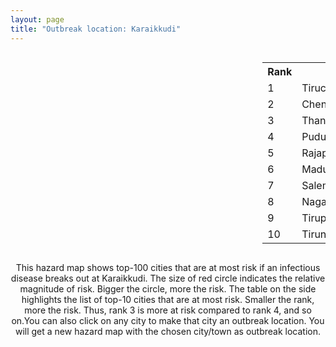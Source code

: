 ```yaml
---
layout: page
title: "Outbreak location: Karaikkudi"
---
```

<div style="width: 100%; overflow: auto;">
<div style="width: 75%; float: left;">
<div id="mapid">
<script src="https://buda-magenta.github.io/hazard_map/load_map.js"></script>

<script>
var marker_outbreak = L.marker([10.044512, 78.743363],{"autoPan": true}).addTo(map); marker_outbreak.bindTooltip("Karaikkudi").openTooltip();

var circle_1 = L.circle([10.804973, 78.687030], {"pane": "markerPane", "color": "red", "fill": true, "fillOpacity": 0.2, "fillRule": "evenodd", "lineCap": "round", "lineJoin": "round", "opacity": 1.0, "radius": 202672, "stroke": true, "weight": 3}).addTo(map);
circle_1.bindTooltip("Tiruchirappalli<br>rank: 1<br>hazard index: 0.202673")
circle_1.bindPopup('<a href="https://buda-magenta.github.io/hazard_map/Tiruchirappalli">Tiruchirappalli</a>')

var circle_2 = L.circle([13.083694, 80.270186], {"pane": "markerPane", "color": "red", "fill": true, "fillOpacity": 0.2, "fillRule": "evenodd", "lineCap": "round", "lineJoin": "round", "opacity": 1.0, "radius": 83846, "stroke": true, "weight": 3}).addTo(map);
circle_2.bindTooltip("Chennai<br>rank: 2<br>hazard index: 0.083846")
circle_2.bindPopup('<a href="https://buda-magenta.github.io/hazard_map/Chennai">Chennai</a>')

var circle_3 = L.circle([10.786027, 79.138150], {"pane": "markerPane", "color": "red", "fill": true, "fillOpacity": 0.2, "fillRule": "evenodd", "lineCap": "round", "lineJoin": "round", "opacity": 1.0, "radius": 28682, "stroke": true, "weight": 3}).addTo(map);
circle_3.bindTooltip("Thanjavur<br>rank: 3<br>hazard index: 0.028683")
circle_3.bindPopup('<a href="https://buda-magenta.github.io/hazard_map/Thanjavur">Thanjavur</a>')

var circle_4 = L.circle([10.500000, 78.833333], {"pane": "markerPane", "color": "red", "fill": true, "fillOpacity": 0.2, "fillRule": "evenodd", "lineCap": "round", "lineJoin": "round", "opacity": 1.0, "radius": 21180, "stroke": true, "weight": 3}).addTo(map);
circle_4.bindTooltip("Pudukkottai<br>rank: 4<br>hazard index: 0.021180")
circle_4.bindPopup('<a href="https://buda-magenta.github.io/hazard_map/Pudukkottai">Pudukkottai</a>')

var circle_5 = L.circle([9.403158, 77.518264], {"pane": "markerPane", "color": "red", "fill": true, "fillOpacity": 0.2, "fillRule": "evenodd", "lineCap": "round", "lineJoin": "round", "opacity": 1.0, "radius": 9463, "stroke": true, "weight": 3}).addTo(map);
circle_5.bindTooltip("Rajapalayam<br>rank: 5<br>hazard index: 0.009464")
circle_5.bindPopup('<a href="https://buda-magenta.github.io/hazard_map/Rajapalayam">Rajapalayam</a>')

var circle_6 = L.circle([9.926115, 78.114098], {"pane": "markerPane", "color": "red", "fill": true, "fillOpacity": 0.2, "fillRule": "evenodd", "lineCap": "round", "lineJoin": "round", "opacity": 1.0, "radius": 8475, "stroke": true, "weight": 3}).addTo(map);
circle_6.bindTooltip("Madurai<br>rank: 6<br>hazard index: 0.008475")
circle_6.bindPopup('<a href="https://buda-magenta.github.io/hazard_map/Madurai">Madurai</a>')

var circle_7 = L.circle([11.664300, 78.146000], {"pane": "markerPane", "color": "red", "fill": true, "fillOpacity": 0.2, "fillRule": "evenodd", "lineCap": "round", "lineJoin": "round", "opacity": 1.0, "radius": 6926, "stroke": true, "weight": 3}).addTo(map);
circle_7.bindTooltip("Salem<br>rank: 7<br>hazard index: 0.006926")
circle_7.bindPopup('<a href="https://buda-magenta.github.io/hazard_map/Salem">Salem</a>')

var circle_8 = L.circle([10.805628, 79.824660], {"pane": "markerPane", "color": "red", "fill": true, "fillOpacity": 0.2, "fillRule": "evenodd", "lineCap": "round", "lineJoin": "round", "opacity": 1.0, "radius": 6196, "stroke": true, "weight": 3}).addTo(map);
circle_8.bindTooltip("Nagapattinam<br>rank: 8<br>hazard index: 0.006197")
circle_8.bindPopup('<a href="https://buda-magenta.github.io/hazard_map/Nagapattinam">Nagapattinam</a>')

var circle_9 = L.circle([11.101781, 77.345192], {"pane": "markerPane", "color": "red", "fill": true, "fillOpacity": 0.2, "fillRule": "evenodd", "lineCap": "round", "lineJoin": "round", "opacity": 1.0, "radius": 4723, "stroke": true, "weight": 3}).addTo(map);
circle_9.bindTooltip("Tiruppur<br>rank: 9<br>hazard index: 0.004724")
circle_9.bindPopup('<a href="https://buda-magenta.github.io/hazard_map/Tiruppur">Tiruppur</a>')

var circle_10 = L.circle([8.701220, 77.579269], {"pane": "markerPane", "color": "red", "fill": true, "fillOpacity": 0.2, "fillRule": "evenodd", "lineCap": "round", "lineJoin": "round", "opacity": 1.0, "radius": 4499, "stroke": true, "weight": 3}).addTo(map);
circle_10.bindTooltip("Tirunelveli<br>rank: 10<br>hazard index: 0.004499")
circle_10.bindPopup('<a href="https://buda-magenta.github.io/hazard_map/Tirunelveli">Tirunelveli</a>')

var circle_11 = L.circle([11.001812, 76.962843], {"pane": "markerPane", "color": "red", "fill": true, "fillOpacity": 0.2, "fillRule": "evenodd", "lineCap": "round", "lineJoin": "round", "opacity": 1.0, "radius": 4206, "stroke": true, "weight": 3}).addTo(map);
circle_11.bindTooltip("Coimbatore<br>rank: 11<br>hazard index: 0.004206")
circle_11.bindPopup('<a href="https://buda-magenta.github.io/hazard_map/Coimbatore">Coimbatore</a>')

var circle_12 = L.circle([12.979120, 77.591300], {"pane": "markerPane", "color": "red", "fill": true, "fillOpacity": 0.2, "fillRule": "evenodd", "lineCap": "round", "lineJoin": "round", "opacity": 1.0, "radius": 2721, "stroke": true, "weight": 3}).addTo(map);
circle_12.bindTooltip("Bangalore<br>rank: 12<br>hazard index: 0.002721")
circle_12.bindPopup('<a href="https://buda-magenta.github.io/hazard_map/Bangalore">Bangalore</a>')

var circle_13 = L.circle([10.330330, 78.067398], {"pane": "markerPane", "color": "red", "fill": true, "fillOpacity": 0.2, "fillRule": "evenodd", "lineCap": "round", "lineJoin": "round", "opacity": 1.0, "radius": 2339, "stroke": true, "weight": 3}).addTo(map);
circle_13.bindTooltip("Dindigul<br>rank: 13<br>hazard index: 0.002340")
circle_13.bindPopup('<a href="https://buda-magenta.github.io/hazard_map/Dindigul">Dindigul</a>')

var circle_14 = L.circle([10.964555, 79.371730], {"pane": "markerPane", "color": "red", "fill": true, "fillOpacity": 0.2, "fillRule": "evenodd", "lineCap": "round", "lineJoin": "round", "opacity": 1.0, "radius": 2290, "stroke": true, "weight": 3}).addTo(map);
circle_14.bindTooltip("Kumbakonam<br>rank: 14<br>hazard index: 0.002291")
circle_14.bindPopup('<a href="https://buda-magenta.github.io/hazard_map/Kumbakonam">Kumbakonam</a>')

var circle_15 = L.circle([11.369204, 77.676627], {"pane": "markerPane", "color": "red", "fill": true, "fillOpacity": 0.2, "fillRule": "evenodd", "lineCap": "round", "lineJoin": "round", "opacity": 1.0, "radius": 2273, "stroke": true, "weight": 3}).addTo(map);
circle_15.bindTooltip("Erode<br>rank: 15<br>hazard index: 0.002274")
circle_15.bindPopup('<a href="https://buda-magenta.github.io/hazard_map/Erode">Erode</a>')

var circle_16 = L.circle([10.915649, 79.806949], {"pane": "markerPane", "color": "red", "fill": true, "fillOpacity": 0.2, "fillRule": "evenodd", "lineCap": "round", "lineJoin": "round", "opacity": 1.0, "radius": 2063, "stroke": true, "weight": 3}).addTo(map);
circle_16.bindTooltip("Pondicherry<br>rank: 16<br>hazard index: 0.002063")
circle_16.bindPopup('<a href="https://buda-magenta.github.io/hazard_map/Pondicherry">Pondicherry</a>')

var circle_17 = L.circle([8.805260, 78.145274], {"pane": "markerPane", "color": "red", "fill": true, "fillOpacity": 0.2, "fillRule": "evenodd", "lineCap": "round", "lineJoin": "round", "opacity": 1.0, "radius": 1978, "stroke": true, "weight": 3}).addTo(map);
circle_17.bindTooltip("Thoothukudi<br>rank: 17<br>hazard index: 0.001978")
circle_17.bindPopup('<a href="https://buda-magenta.github.io/hazard_map/Thoothukudi">Thoothukudi</a>')

var circle_18 = L.circle([13.631637, 79.423171], {"pane": "markerPane", "color": "red", "fill": true, "fillOpacity": 0.2, "fillRule": "evenodd", "lineCap": "round", "lineJoin": "round", "opacity": 1.0, "radius": 1796, "stroke": true, "weight": 3}).addTo(map);
circle_18.bindTooltip("Tirupati<br>rank: 18<br>hazard index: 0.001796")
circle_18.bindPopup('<a href="https://buda-magenta.github.io/hazard_map/Tirupati">Tirupati</a>')

var circle_19 = L.circle([19.075990, 72.877393], {"pane": "markerPane", "color": "red", "fill": true, "fillOpacity": 0.2, "fillRule": "evenodd", "lineCap": "round", "lineJoin": "round", "opacity": 1.0, "radius": 1587, "stroke": true, "weight": 3}).addTo(map);
circle_19.bindTooltip("Mumbai<br>rank: 19<br>hazard index: 0.001588")
circle_19.bindPopup('<a href="https://buda-magenta.github.io/hazard_map/Mumbai">Mumbai</a>')

var circle_20 = L.circle([28.651718, 77.221939], {"pane": "markerPane", "color": "red", "fill": true, "fillOpacity": 0.2, "fillRule": "evenodd", "lineCap": "round", "lineJoin": "round", "opacity": 1.0, "radius": 1579, "stroke": true, "weight": 3}).addTo(map);
circle_20.bindTooltip("Delhi<br>rank: 20<br>hazard index: 0.001579")
circle_20.bindPopup('<a href="https://buda-magenta.github.io/hazard_map/Delhi">Delhi</a>')

var circle_21 = L.circle([11.715950, 79.767053], {"pane": "markerPane", "color": "red", "fill": true, "fillOpacity": 0.2, "fillRule": "evenodd", "lineCap": "round", "lineJoin": "round", "opacity": 1.0, "radius": 1389, "stroke": true, "weight": 3}).addTo(map);
circle_21.bindTooltip("Cuddalore Port<br>rank: 21<br>hazard index: 0.001390")
circle_21.bindPopup('<a href="https://buda-magenta.github.io/hazard_map/Cuddalore_Port">Cuddalore Port</a>')

var circle_22 = L.circle([13.125476, 80.094090], {"pane": "markerPane", "color": "red", "fill": true, "fillOpacity": 0.2, "fillRule": "evenodd", "lineCap": "round", "lineJoin": "round", "opacity": 1.0, "radius": 1197, "stroke": true, "weight": 3}).addTo(map);
circle_22.bindTooltip("Avadi<br>rank: 22<br>hazard index: 0.001198")
circle_22.bindPopup('<a href="https://buda-magenta.github.io/hazard_map/Avadi">Avadi</a>')

var circle_23 = L.circle([13.156387, 80.300528], {"pane": "markerPane", "color": "red", "fill": true, "fillOpacity": 0.2, "fillRule": "evenodd", "lineCap": "round", "lineJoin": "round", "opacity": 1.0, "radius": 1142, "stroke": true, "weight": 3}).addTo(map);
circle_23.bindTooltip("Tiruvottiyur<br>rank: 23<br>hazard index: 0.001142")
circle_23.bindPopup('<a href="https://buda-magenta.github.io/hazard_map/Tiruvottiyur">Tiruvottiyur</a>')

var circle_24 = L.circle([17.388786, 78.461065], {"pane": "markerPane", "color": "red", "fill": true, "fillOpacity": 0.2, "fillRule": "evenodd", "lineCap": "round", "lineJoin": "round", "opacity": 1.0, "radius": 1104, "stroke": true, "weight": 3}).addTo(map);
circle_24.bindTooltip("Hyderabad<br>rank: 24<br>hazard index: 0.001105")
circle_24.bindPopup('<a href="https://buda-magenta.github.io/hazard_map/Hyderabad">Hyderabad</a>')

var circle_25 = L.circle([16.508759, 80.618510], {"pane": "markerPane", "color": "red", "fill": true, "fillOpacity": 0.2, "fillRule": "evenodd", "lineCap": "round", "lineJoin": "round", "opacity": 1.0, "radius": 1045, "stroke": true, "weight": 3}).addTo(map);
circle_25.bindTooltip("Vijayawada<br>rank: 25<br>hazard index: 0.001046")
circle_25.bindPopup('<a href="https://buda-magenta.github.io/hazard_map/Vijayawada">Vijayawada</a>')

var circle_26 = L.circle([21.149813, 79.082056], {"pane": "markerPane", "color": "red", "fill": true, "fillOpacity": 0.2, "fillRule": "evenodd", "lineCap": "round", "lineJoin": "round", "opacity": 1.0, "radius": 1024, "stroke": true, "weight": 3}).addTo(map);
circle_26.bindTooltip("Nagpur<br>rank: 26<br>hazard index: 0.001025")
circle_26.bindPopup('<a href="https://buda-magenta.github.io/hazard_map/Nagpur">Nagpur</a>')

var circle_27 = L.circle([17.723128, 83.301284], {"pane": "markerPane", "color": "red", "fill": true, "fillOpacity": 0.2, "fillRule": "evenodd", "lineCap": "round", "lineJoin": "round", "opacity": 1.0, "radius": 989, "stroke": true, "weight": 3}).addTo(map);
circle_27.bindTooltip("Visakhapatnam<br>rank: 27<br>hazard index: 0.000989")
circle_27.bindPopup('<a href="https://buda-magenta.github.io/hazard_map/Visakhapatnam">Visakhapatnam</a>')

var circle_28 = L.circle([22.541418, 88.357691], {"pane": "markerPane", "color": "red", "fill": true, "fillOpacity": 0.2, "fillRule": "evenodd", "lineCap": "round", "lineJoin": "round", "opacity": 1.0, "radius": 827, "stroke": true, "weight": 3}).addTo(map);
circle_28.bindTooltip("Kolkata<br>rank: 28<br>hazard index: 0.000827")
circle_28.bindPopup('<a href="https://buda-magenta.github.io/hazard_map/Kolkata">Kolkata</a>')

var circle_29 = L.circle([10.346837, 78.654771], {"pane": "markerPane", "color": "red", "fill": true, "fillOpacity": 0.2, "fillRule": "evenodd", "lineCap": "round", "lineJoin": "round", "opacity": 1.0, "radius": 765, "stroke": true, "weight": 3}).addTo(map);
circle_29.bindTooltip("Neiveli<br>rank: 29<br>hazard index: 0.000766")
circle_29.bindPopup('<a href="https://buda-magenta.github.io/hazard_map/Neiveli">Neiveli</a>')

var circle_30 = L.circle([12.929903, 80.111823], {"pane": "markerPane", "color": "red", "fill": true, "fillOpacity": 0.2, "fillRule": "evenodd", "lineCap": "round", "lineJoin": "round", "opacity": 1.0, "radius": 731, "stroke": true, "weight": 3}).addTo(map);
circle_30.bindTooltip("Tambaram<br>rank: 30<br>hazard index: 0.000732")
circle_30.bindPopup('<a href="https://buda-magenta.github.io/hazard_map/Tambaram">Tambaram</a>')

var circle_31 = L.circle([14.449372, 79.987376], {"pane": "markerPane", "color": "red", "fill": true, "fillOpacity": 0.2, "fillRule": "evenodd", "lineCap": "round", "lineJoin": "round", "opacity": 1.0, "radius": 650, "stroke": true, "weight": 3}).addTo(map);
circle_31.bindTooltip("Nellore<br>rank: 31<br>hazard index: 0.000651")
circle_31.bindPopup('<a href="https://buda-magenta.github.io/hazard_map/Nellore">Nellore</a>')

var circle_32 = L.circle([18.521428, 73.854454], {"pane": "markerPane", "color": "red", "fill": true, "fillOpacity": 0.2, "fillRule": "evenodd", "lineCap": "round", "lineJoin": "round", "opacity": 1.0, "radius": 602, "stroke": true, "weight": 3}).addTo(map);
circle_32.bindTooltip("Pune<br>rank: 32<br>hazard index: 0.000602")
circle_32.bindPopup('<a href="https://buda-magenta.github.io/hazard_map/Pune">Pune</a>')

var circle_33 = L.circle([12.989816, 80.100987], {"pane": "markerPane", "color": "red", "fill": true, "fillOpacity": 0.2, "fillRule": "evenodd", "lineCap": "round", "lineJoin": "round", "opacity": 1.0, "radius": 504, "stroke": true, "weight": 3}).addTo(map);
circle_33.bindTooltip("Pallavaram<br>rank: 33<br>hazard index: 0.000504")
circle_33.bindPopup('<a href="https://buda-magenta.github.io/hazard_map/Pallavaram">Pallavaram</a>')

var circle_34 = L.circle([8.188047, 77.429049], {"pane": "markerPane", "color": "red", "fill": true, "fillOpacity": 0.2, "fillRule": "evenodd", "lineCap": "round", "lineJoin": "round", "opacity": 1.0, "radius": 497, "stroke": true, "weight": 3}).addTo(map);
circle_34.bindTooltip("Nagercoil<br>rank: 34<br>hazard index: 0.000497")
circle_34.bindPopup('<a href="https://buda-magenta.github.io/hazard_map/Nagercoil">Nagercoil</a>')

var circle_35 = L.circle([20.266777, 85.843559], {"pane": "markerPane", "color": "red", "fill": true, "fillOpacity": 0.2, "fillRule": "evenodd", "lineCap": "round", "lineJoin": "round", "opacity": 1.0, "radius": 478, "stroke": true, "weight": 3}).addTo(map);
circle_35.bindTooltip("Bhubaneswar<br>rank: 35<br>hazard index: 0.000479")
circle_35.bindPopup('<a href="https://buda-magenta.github.io/hazard_map/Bhubaneswar">Bhubaneswar</a>')

var circle_36 = L.circle([25.438130, 81.833800], {"pane": "markerPane", "color": "red", "fill": true, "fillOpacity": 0.2, "fillRule": "evenodd", "lineCap": "round", "lineJoin": "round", "opacity": 1.0, "radius": 475, "stroke": true, "weight": 3}).addTo(map);
circle_36.bindTooltip("Allahabad<br>rank: 36<br>hazard index: 0.000476")
circle_36.bindPopup('<a href="https://buda-magenta.github.io/hazard_map/Allahabad">Allahabad</a>')

var circle_37 = L.circle([23.160894, 79.949770], {"pane": "markerPane", "color": "red", "fill": true, "fillOpacity": 0.2, "fillRule": "evenodd", "lineCap": "round", "lineJoin": "round", "opacity": 1.0, "radius": 449, "stroke": true, "weight": 3}).addTo(map);
circle_37.bindTooltip("Jabalpur<br>rank: 37<br>hazard index: 0.000449")
circle_37.bindPopup('<a href="https://buda-magenta.github.io/hazard_map/Jabalpur">Jabalpur</a>')

var circle_38 = L.circle([8.576971, 77.050125], {"pane": "markerPane", "color": "red", "fill": true, "fillOpacity": 0.2, "fillRule": "evenodd", "lineCap": "round", "lineJoin": "round", "opacity": 1.0, "radius": 397, "stroke": true, "weight": 3}).addTo(map);
circle_38.bindTooltip("Thiruvananthapuram<br>rank: 38<br>hazard index: 0.000397")
circle_38.bindPopup('<a href="https://buda-magenta.github.io/hazard_map/Thiruvananthapuram">Thiruvananthapuram</a>')

var circle_39 = L.circle([12.792907, 78.699917], {"pane": "markerPane", "color": "red", "fill": true, "fillOpacity": 0.2, "fillRule": "evenodd", "lineCap": "round", "lineJoin": "round", "opacity": 1.0, "radius": 388, "stroke": true, "weight": 3}).addTo(map);
circle_39.bindTooltip("Ambur<br>rank: 39<br>hazard index: 0.000388")
circle_39.bindPopup('<a href="https://buda-magenta.github.io/hazard_map/Ambur">Ambur</a>')

var circle_40 = L.circle([23.021624, 72.579707], {"pane": "markerPane", "color": "red", "fill": true, "fillOpacity": 0.2, "fillRule": "evenodd", "lineCap": "round", "lineJoin": "round", "opacity": 1.0, "radius": 337, "stroke": true, "weight": 3}).addTo(map);
circle_40.bindTooltip("Ahmedabad<br>rank: 40<br>hazard index: 0.000337")
circle_40.bindPopup('<a href="https://buda-magenta.github.io/hazard_map/Ahmedabad">Ahmedabad</a>')

var circle_41 = L.circle([9.931308, 76.267414], {"pane": "markerPane", "color": "red", "fill": true, "fillOpacity": 0.2, "fillRule": "evenodd", "lineCap": "round", "lineJoin": "round", "opacity": 1.0, "radius": 314, "stroke": true, "weight": 3}).addTo(map);
circle_41.bindTooltip("Kochi<br>rank: 41<br>hazard index: 0.000315")
circle_41.bindPopup('<a href="https://buda-magenta.github.io/hazard_map/Kochi">Kochi</a>')

var circle_42 = L.circle([11.664535, 92.739045], {"pane": "markerPane", "color": "red", "fill": true, "fillOpacity": 0.2, "fillRule": "evenodd", "lineCap": "round", "lineJoin": "round", "opacity": 1.0, "radius": 295, "stroke": true, "weight": 3}).addTo(map);
circle_42.bindTooltip("Port Blair<br>rank: 42<br>hazard index: 0.000296")
circle_42.bindPopup('<a href="https://buda-magenta.github.io/hazard_map/Port_Blair">Port Blair</a>')

var circle_43 = L.circle([12.836393, 79.705330], {"pane": "markerPane", "color": "red", "fill": true, "fillOpacity": 0.2, "fillRule": "evenodd", "lineCap": "round", "lineJoin": "round", "opacity": 1.0, "radius": 266, "stroke": true, "weight": 3}).addTo(map);
circle_43.bindTooltip("Kanchipuram<br>rank: 43<br>hazard index: 0.000267")
circle_43.bindPopup('<a href="https://buda-magenta.github.io/hazard_map/Kanchipuram">Kanchipuram</a>')

var circle_44 = L.circle([17.980609, 79.598212], {"pane": "markerPane", "color": "red", "fill": true, "fillOpacity": 0.2, "fillRule": "evenodd", "lineCap": "round", "lineJoin": "round", "opacity": 1.0, "radius": 264, "stroke": true, "weight": 3}).addTo(map);
circle_44.bindTooltip("Warangal<br>rank: 44<br>hazard index: 0.000264")
circle_44.bindPopup('<a href="https://buda-magenta.github.io/hazard_map/Warangal">Warangal</a>')

var circle_45 = L.circle([8.887951, 76.595501], {"pane": "markerPane", "color": "red", "fill": true, "fillOpacity": 0.2, "fillRule": "evenodd", "lineCap": "round", "lineJoin": "round", "opacity": 1.0, "radius": 195, "stroke": true, "weight": 3}).addTo(map);
circle_45.bindTooltip("Kollam<br>rank: 45<br>hazard index: 0.000195")
circle_45.bindPopup('<a href="https://buda-magenta.github.io/hazard_map/Kollam">Kollam</a>')

var circle_46 = L.circle([25.531031, 78.652689], {"pane": "markerPane", "color": "red", "fill": true, "fillOpacity": 0.2, "fillRule": "evenodd", "lineCap": "round", "lineJoin": "round", "opacity": 1.0, "radius": 190, "stroke": true, "weight": 3}).addTo(map);
circle_46.bindTooltip("Jhansi<br>rank: 46<br>hazard index: 0.000190")
circle_46.bindPopup('<a href="https://buda-magenta.github.io/hazard_map/Jhansi">Jhansi</a>')

var circle_47 = L.circle([13.160105, 79.155551], {"pane": "markerPane", "color": "red", "fill": true, "fillOpacity": 0.2, "fillRule": "evenodd", "lineCap": "round", "lineJoin": "round", "opacity": 1.0, "radius": 161, "stroke": true, "weight": 3}).addTo(map);
circle_47.bindTooltip("Chittoor<br>rank: 47<br>hazard index: 0.000162")
circle_47.bindPopup('<a href="https://buda-magenta.github.io/hazard_map/Chittoor">Chittoor</a>')

var circle_48 = L.circle([10.525626, 76.213254], {"pane": "markerPane", "color": "red", "fill": true, "fillOpacity": 0.2, "fillRule": "evenodd", "lineCap": "round", "lineJoin": "round", "opacity": 1.0, "radius": 160, "stroke": true, "weight": 3}).addTo(map);
circle_48.bindTooltip("Thrissur<br>rank: 48<br>hazard index: 0.000161")
circle_48.bindPopup('<a href="https://buda-magenta.github.io/hazard_map/Thrissur">Thrissur</a>')

var circle_49 = L.circle([26.180598, 91.753943], {"pane": "markerPane", "color": "red", "fill": true, "fillOpacity": 0.2, "fillRule": "evenodd", "lineCap": "round", "lineJoin": "round", "opacity": 1.0, "radius": 155, "stroke": true, "weight": 3}).addTo(map);
circle_49.bindTooltip("Guwahati<br>rank: 49<br>hazard index: 0.000155")
circle_49.bindPopup('<a href="https://buda-magenta.github.io/hazard_map/Guwahati">Guwahati</a>')

var circle_50 = L.circle([12.869810, 74.843008], {"pane": "markerPane", "color": "red", "fill": true, "fillOpacity": 0.2, "fillRule": "evenodd", "lineCap": "round", "lineJoin": "round", "opacity": 1.0, "radius": 149, "stroke": true, "weight": 3}).addTo(map);
circle_50.bindTooltip("Mangalore<br>rank: 50<br>hazard index: 0.000149")
circle_50.bindPopup('<a href="https://buda-magenta.github.io/hazard_map/Mangalore">Mangalore</a>')

var circle_51 = L.circle([10.787898, 76.474087], {"pane": "markerPane", "color": "red", "fill": true, "fillOpacity": 0.2, "fillRule": "evenodd", "lineCap": "round", "lineJoin": "round", "opacity": 1.0, "radius": 147, "stroke": true, "weight": 3}).addTo(map);
circle_51.bindTooltip("Palakkad<br>rank: 51<br>hazard index: 0.000147")
circle_51.bindPopup('<a href="https://buda-magenta.github.io/hazard_map/Palakkad">Palakkad</a>')

var circle_52 = L.circle([16.291519, 80.454159], {"pane": "markerPane", "color": "red", "fill": true, "fillOpacity": 0.2, "fillRule": "evenodd", "lineCap": "round", "lineJoin": "round", "opacity": 1.0, "radius": 145, "stroke": true, "weight": 3}).addTo(map);
circle_52.bindTooltip("Guntur<br>rank: 52<br>hazard index: 0.000145")
circle_52.bindPopup('<a href="https://buda-magenta.github.io/hazard_map/Guntur">Guntur</a>')

var circle_53 = L.circle([11.258608, 75.778874], {"pane": "markerPane", "color": "red", "fill": true, "fillOpacity": 0.2, "fillRule": "evenodd", "lineCap": "round", "lineJoin": "round", "opacity": 1.0, "radius": 141, "stroke": true, "weight": 3}).addTo(map);
circle_53.bindTooltip("Kozhikode<br>rank: 53<br>hazard index: 0.000141")
circle_53.bindPopup('<a href="https://buda-magenta.github.io/hazard_map/Kozhikode">Kozhikode</a>')

var circle_54 = L.circle([20.030976, 79.358139], {"pane": "markerPane", "color": "red", "fill": true, "fillOpacity": 0.2, "fillRule": "evenodd", "lineCap": "round", "lineJoin": "round", "opacity": 1.0, "radius": 136, "stroke": true, "weight": 3}).addTo(map);
circle_54.bindTooltip("Chandrapur<br>rank: 54<br>hazard index: 0.000137")
circle_54.bindPopup('<a href="https://buda-magenta.github.io/hazard_map/Chandrapur">Chandrapur</a>')

var circle_55 = L.circle([15.398403, 73.812918], {"pane": "markerPane", "color": "red", "fill": true, "fillOpacity": 0.2, "fillRule": "evenodd", "lineCap": "round", "lineJoin": "round", "opacity": 1.0, "radius": 134, "stroke": true, "weight": 3}).addTo(map);
circle_55.bindTooltip("Vasco Da Gama<br>rank: 55<br>hazard index: 0.000134")
circle_55.bindPopup('<a href="https://buda-magenta.github.io/hazard_map/Vasco_Da_Gama">Vasco Da Gama</a>')

var circle_56 = L.circle([18.112082, 83.405220], {"pane": "markerPane", "color": "red", "fill": true, "fillOpacity": 0.2, "fillRule": "evenodd", "lineCap": "round", "lineJoin": "round", "opacity": 1.0, "radius": 130, "stroke": true, "weight": 3}).addTo(map);
circle_56.bindTooltip("Vizianagaram<br>rank: 56<br>hazard index: 0.000130")
circle_56.bindPopup('<a href="https://buda-magenta.github.io/hazard_map/Vizianagaram">Vizianagaram</a>')

var circle_57 = L.circle([12.305183, 76.655361], {"pane": "markerPane", "color": "red", "fill": true, "fillOpacity": 0.2, "fillRule": "evenodd", "lineCap": "round", "lineJoin": "round", "opacity": 1.0, "radius": 127, "stroke": true, "weight": 3}).addTo(map);
circle_57.bindTooltip("Mysore<br>rank: 57<br>hazard index: 0.000128")
circle_57.bindPopup('<a href="https://buda-magenta.github.io/hazard_map/Mysore">Mysore</a>')

var circle_58 = L.circle([26.915458, 75.818982], {"pane": "markerPane", "color": "red", "fill": true, "fillOpacity": 0.2, "fillRule": "evenodd", "lineCap": "round", "lineJoin": "round", "opacity": 1.0, "radius": 125, "stroke": true, "weight": 3}).addTo(map);
circle_58.bindTooltip("Jaipur<br>rank: 58<br>hazard index: 0.000125")
circle_58.bindPopup('<a href="https://buda-magenta.github.io/hazard_map/Jaipur">Jaipur</a>')

var circle_59 = L.circle([12.794811, 79.000641], {"pane": "markerPane", "color": "red", "fill": true, "fillOpacity": 0.2, "fillRule": "evenodd", "lineCap": "round", "lineJoin": "round", "opacity": 1.0, "radius": 121, "stroke": true, "weight": 3}).addTo(map);
circle_59.bindTooltip("Vellore<br>rank: 59<br>hazard index: 0.000122")
circle_59.bindPopup('<a href="https://buda-magenta.github.io/hazard_map/Vellore">Vellore</a>')

var circle_60 = L.circle([24.500000, 81.000000], {"pane": "markerPane", "color": "red", "fill": true, "fillOpacity": 0.2, "fillRule": "evenodd", "lineCap": "round", "lineJoin": "round", "opacity": 1.0, "radius": 119, "stroke": true, "weight": 3}).addTo(map);
circle_60.bindTooltip("Satna<br>rank: 60<br>hazard index: 0.000119")
circle_60.bindPopup('<a href="https://buda-magenta.github.io/hazard_map/Satna">Satna</a>')

var circle_61 = L.circle([17.005045, 81.780473], {"pane": "markerPane", "color": "red", "fill": true, "fillOpacity": 0.2, "fillRule": "evenodd", "lineCap": "round", "lineJoin": "round", "opacity": 1.0, "radius": 115, "stroke": true, "weight": 3}).addTo(map);
circle_61.bindTooltip("Rajahmundry<br>rank: 61<br>hazard index: 0.000115")
circle_61.bindPopup('<a href="https://buda-magenta.github.io/hazard_map/Rajahmundry">Rajahmundry</a>')

var circle_62 = L.circle([15.507555, 80.060800], {"pane": "markerPane", "color": "red", "fill": true, "fillOpacity": 0.2, "fillRule": "evenodd", "lineCap": "round", "lineJoin": "round", "opacity": 1.0, "radius": 98, "stroke": true, "weight": 3}).addTo(map);
circle_62.bindTooltip("Ongole<br>rank: 62<br>hazard index: 0.000098")
circle_62.bindPopup('<a href="https://buda-magenta.github.io/hazard_map/Ongole">Ongole</a>')

var circle_63 = L.circle([18.761516, 79.478785], {"pane": "markerPane", "color": "red", "fill": true, "fillOpacity": 0.2, "fillRule": "evenodd", "lineCap": "round", "lineJoin": "round", "opacity": 1.0, "radius": 97, "stroke": true, "weight": 3}).addTo(map);
circle_63.bindTooltip("Ramagundam<br>rank: 63<br>hazard index: 0.000098")
circle_63.bindPopup('<a href="https://buda-magenta.github.io/hazard_map/Ramagundam">Ramagundam</a>')

var circle_64 = L.circle([12.227213, 79.070156], {"pane": "markerPane", "color": "red", "fill": true, "fillOpacity": 0.2, "fillRule": "evenodd", "lineCap": "round", "lineJoin": "round", "opacity": 1.0, "radius": 94, "stroke": true, "weight": 3}).addTo(map);
circle_64.bindTooltip("Tiruvannamalai<br>rank: 64<br>hazard index: 0.000094")
circle_64.bindPopup('<a href="https://buda-magenta.github.io/hazard_map/Tiruvannamalai">Tiruvannamalai</a>')

var circle_65 = L.circle([19.194329, 72.970178], {"pane": "markerPane", "color": "red", "fill": true, "fillOpacity": 0.2, "fillRule": "evenodd", "lineCap": "round", "lineJoin": "round", "opacity": 1.0, "radius": 88, "stroke": true, "weight": 3}).addTo(map);
circle_65.bindTooltip("Thane<br>rank: 65<br>hazard index: 0.000089")
circle_65.bindPopup('<a href="https://buda-magenta.github.io/hazard_map/Thane">Thane</a>')

var circle_66 = L.circle([23.258486, 77.401989], {"pane": "markerPane", "color": "red", "fill": true, "fillOpacity": 0.2, "fillRule": "evenodd", "lineCap": "round", "lineJoin": "round", "opacity": 1.0, "radius": 78, "stroke": true, "weight": 3}).addTo(map);
circle_66.bindTooltip("Bhopal<br>rank: 66<br>hazard index: 0.000078")
circle_66.bindPopup('<a href="https://buda-magenta.github.io/hazard_map/Bhopal">Bhopal</a>')

var circle_67 = L.circle([21.170200, 72.831100], {"pane": "markerPane", "color": "red", "fill": true, "fillOpacity": 0.2, "fillRule": "evenodd", "lineCap": "round", "lineJoin": "round", "opacity": 1.0, "radius": 77, "stroke": true, "weight": 3}).addTo(map);
circle_67.bindTooltip("Surat<br>rank: 67<br>hazard index: 0.000077")
circle_67.bindPopup('<a href="https://buda-magenta.github.io/hazard_map/Surat">Surat</a>')

var circle_68 = L.circle([16.237773, 80.646422], {"pane": "markerPane", "color": "red", "fill": true, "fillOpacity": 0.2, "fillRule": "evenodd", "lineCap": "round", "lineJoin": "round", "opacity": 1.0, "radius": 70, "stroke": true, "weight": 3}).addTo(map);
circle_68.bindTooltip("Tenali<br>rank: 68<br>hazard index: 0.000070")
circle_68.bindPopup('<a href="https://buda-magenta.github.io/hazard_map/Tenali">Tenali</a>')

var circle_69 = L.circle([13.340077, 77.100621], {"pane": "markerPane", "color": "red", "fill": true, "fillOpacity": 0.2, "fillRule": "evenodd", "lineCap": "round", "lineJoin": "round", "opacity": 1.0, "radius": 69, "stroke": true, "weight": 3}).addTo(map);
circle_69.bindTooltip("Tumkur<br>rank: 69<br>hazard index: 0.000070")
circle_69.bindPopup('<a href="https://buda-magenta.github.io/hazard_map/Tumkur">Tumkur</a>')

var circle_70 = L.circle([14.475294, 78.821686], {"pane": "markerPane", "color": "red", "fill": true, "fillOpacity": 0.2, "fillRule": "evenodd", "lineCap": "round", "lineJoin": "round", "opacity": 1.0, "radius": 60, "stroke": true, "weight": 3}).addTo(map);
circle_70.bindTooltip("Kadapa<br>rank: 70<br>hazard index: 0.000060")
circle_70.bindPopup('<a href="https://buda-magenta.github.io/hazard_map/Kadapa">Kadapa</a>')

var circle_71 = L.circle([16.432998, 80.993715], {"pane": "markerPane", "color": "red", "fill": true, "fillOpacity": 0.2, "fillRule": "evenodd", "lineCap": "round", "lineJoin": "round", "opacity": 1.0, "radius": 59, "stroke": true, "weight": 3}).addTo(map);
circle_71.bindTooltip("Gudivada<br>rank: 71<br>hazard index: 0.000059")
circle_71.bindPopup('<a href="https://buda-magenta.github.io/hazard_map/Gudivada">Gudivada</a>')

var circle_72 = L.circle([22.720362, 75.868200], {"pane": "markerPane", "color": "red", "fill": true, "fillOpacity": 0.2, "fillRule": "evenodd", "lineCap": "round", "lineJoin": "round", "opacity": 1.0, "radius": 55, "stroke": true, "weight": 3}).addTo(map);
circle_72.bindTooltip("Indore<br>rank: 72<br>hazard index: 0.000055")
circle_72.bindPopup('<a href="https://buda-magenta.github.io/hazard_map/Indore">Indore</a>')

var circle_73 = L.circle([19.807608, 85.825254], {"pane": "markerPane", "color": "red", "fill": true, "fillOpacity": 0.2, "fillRule": "evenodd", "lineCap": "round", "lineJoin": "round", "opacity": 1.0, "radius": 55, "stroke": true, "weight": 3}).addTo(map);
circle_73.bindTooltip("Puri<br>rank: 73<br>hazard index: 0.000055")
circle_73.bindPopup('<a href="https://buda-magenta.github.io/hazard_map/Puri">Puri</a>')

var circle_74 = L.circle([26.838100, 80.934600], {"pane": "markerPane", "color": "red", "fill": true, "fillOpacity": 0.2, "fillRule": "evenodd", "lineCap": "round", "lineJoin": "round", "opacity": 1.0, "radius": 54, "stroke": true, "weight": 3}).addTo(map);
circle_74.bindTooltip("Lucknow<br>rank: 74<br>hazard index: 0.000054")
circle_74.bindPopup('<a href="https://buda-magenta.github.io/hazard_map/Lucknow">Lucknow</a>')

var circle_75 = L.circle([20.468600, 85.879200], {"pane": "markerPane", "color": "red", "fill": true, "fillOpacity": 0.2, "fillRule": "evenodd", "lineCap": "round", "lineJoin": "round", "opacity": 1.0, "radius": 48, "stroke": true, "weight": 3}).addTo(map);
circle_75.bindTooltip("Cuttack<br>rank: 75<br>hazard index: 0.000049")
circle_75.bindPopup('<a href="https://buda-magenta.github.io/hazard_map/Cuttack">Cuttack</a>')

var circle_76 = L.circle([9.500665, 76.412414], {"pane": "markerPane", "color": "red", "fill": true, "fillOpacity": 0.2, "fillRule": "evenodd", "lineCap": "round", "lineJoin": "round", "opacity": 1.0, "radius": 48, "stroke": true, "weight": 3}).addTo(map);
circle_76.bindTooltip("Alappuzha<br>rank: 76<br>hazard index: 0.000049")
circle_76.bindPopup('<a href="https://buda-magenta.github.io/hazard_map/Alappuzha">Alappuzha</a>')

var circle_77 = L.circle([16.943739, 82.235061], {"pane": "markerPane", "color": "red", "fill": true, "fillOpacity": 0.2, "fillRule": "evenodd", "lineCap": "round", "lineJoin": "round", "opacity": 1.0, "radius": 47, "stroke": true, "weight": 3}).addTo(map);
circle_77.bindTooltip("Kakinada<br>rank: 77<br>hazard index: 0.000047")
circle_77.bindPopup('<a href="https://buda-magenta.github.io/hazard_map/Kakinada">Kakinada</a>')

var circle_78 = L.circle([25.609324, 85.123525], {"pane": "markerPane", "color": "red", "fill": true, "fillOpacity": 0.2, "fillRule": "evenodd", "lineCap": "round", "lineJoin": "round", "opacity": 1.0, "radius": 44, "stroke": true, "weight": 3}).addTo(map);
circle_78.bindTooltip("Patna<br>rank: 78<br>hazard index: 0.000044")
circle_78.bindPopup('<a href="https://buda-magenta.github.io/hazard_map/Patna">Patna</a>')

var circle_79 = L.circle([16.181939, 81.135130], {"pane": "markerPane", "color": "red", "fill": true, "fillOpacity": 0.2, "fillRule": "evenodd", "lineCap": "round", "lineJoin": "round", "opacity": 1.0, "radius": 43, "stroke": true, "weight": 3}).addTo(map);
circle_79.bindTooltip("Machilipatnam<br>rank: 79<br>hazard index: 0.000044")
circle_79.bindPopup('<a href="https://buda-magenta.github.io/hazard_map/Machilipatnam">Machilipatnam</a>')

var circle_80 = L.circle([17.849907, 75.276320], {"pane": "markerPane", "color": "red", "fill": true, "fillOpacity": 0.2, "fillRule": "evenodd", "lineCap": "round", "lineJoin": "round", "opacity": 1.0, "radius": 42, "stroke": true, "weight": 3}).addTo(map);
circle_80.bindTooltip("Solapur<br>rank: 80<br>hazard index: 0.000042")
circle_80.bindPopup('<a href="https://buda-magenta.github.io/hazard_map/Solapur">Solapur</a>')

var circle_81 = L.circle([16.094950, 80.165878], {"pane": "markerPane", "color": "red", "fill": true, "fillOpacity": 0.2, "fillRule": "evenodd", "lineCap": "round", "lineJoin": "round", "opacity": 1.0, "radius": 39, "stroke": true, "weight": 3}).addTo(map);
circle_81.bindTooltip("Chilakaluripet<br>rank: 81<br>hazard index: 0.000040")
circle_81.bindPopup('<a href="https://buda-magenta.github.io/hazard_map/Chilakaluripet">Chilakaluripet</a>')

var circle_82 = L.circle([27.175255, 78.009816], {"pane": "markerPane", "color": "red", "fill": true, "fillOpacity": 0.2, "fillRule": "evenodd", "lineCap": "round", "lineJoin": "round", "opacity": 1.0, "radius": 39, "stroke": true, "weight": 3}).addTo(map);
circle_82.bindTooltip("Agra<br>rank: 82<br>hazard index: 0.000039")
circle_82.bindPopup('<a href="https://buda-magenta.github.io/hazard_map/Agra">Agra</a>')

var circle_83 = L.circle([16.542769, 81.527344], {"pane": "markerPane", "color": "red", "fill": true, "fillOpacity": 0.2, "fillRule": "evenodd", "lineCap": "round", "lineJoin": "round", "opacity": 1.0, "radius": 36, "stroke": true, "weight": 3}).addTo(map);
circle_83.bindTooltip("Bhimavaram<br>rank: 83<br>hazard index: 0.000037")
circle_83.bindPopup('<a href="https://buda-magenta.github.io/hazard_map/Bhimavaram">Bhimavaram</a>')

var circle_84 = L.circle([25.335649, 83.007629], {"pane": "markerPane", "color": "red", "fill": true, "fillOpacity": 0.2, "fillRule": "evenodd", "lineCap": "round", "lineJoin": "round", "opacity": 1.0, "radius": 35, "stroke": true, "weight": 3}).addTo(map);
circle_84.bindTooltip("Varanasi<br>rank: 84<br>hazard index: 0.000035")
circle_84.bindPopup('<a href="https://buda-magenta.github.io/hazard_map/Varanasi">Varanasi</a>')

var circle_85 = L.circle([12.955100, 78.269900], {"pane": "markerPane", "color": "red", "fill": true, "fillOpacity": 0.2, "fillRule": "evenodd", "lineCap": "round", "lineJoin": "round", "opacity": 1.0, "radius": 34, "stroke": true, "weight": 3}).addTo(map);
circle_85.bindTooltip("Robertson Pet<br>rank: 85<br>hazard index: 0.000035")
circle_85.bindPopup('<a href="https://buda-magenta.github.io/hazard_map/Robertson_Pet">Robertson Pet</a>')

var circle_86 = L.circle([21.237947, 81.633683], {"pane": "markerPane", "color": "red", "fill": true, "fillOpacity": 0.2, "fillRule": "evenodd", "lineCap": "round", "lineJoin": "round", "opacity": 1.0, "radius": 33, "stroke": true, "weight": 3}).addTo(map);
circle_86.bindTooltip("Raipur<br>rank: 86<br>hazard index: 0.000033")
circle_86.bindPopup('<a href="https://buda-magenta.github.io/hazard_map/Raipur">Raipur</a>')

var circle_87 = L.circle([23.831238, 91.282382], {"pane": "markerPane", "color": "red", "fill": true, "fillOpacity": 0.2, "fillRule": "evenodd", "lineCap": "round", "lineJoin": "round", "opacity": 1.0, "radius": 32, "stroke": true, "weight": 3}).addTo(map);
circle_87.bindTooltip("Agartala<br>rank: 87<br>hazard index: 0.000033")
circle_87.bindPopup('<a href="https://buda-magenta.github.io/hazard_map/Agartala">Agartala</a>')

var circle_88 = L.circle([21.154541, 77.644296], {"pane": "markerPane", "color": "red", "fill": true, "fillOpacity": 0.2, "fillRule": "evenodd", "lineCap": "round", "lineJoin": "round", "opacity": 1.0, "radius": 30, "stroke": true, "weight": 3}).addTo(map);
circle_88.bindTooltip("Amravati<br>rank: 88<br>hazard index: 0.000031")
circle_88.bindPopup('<a href="https://buda-magenta.github.io/hazard_map/Amravati">Amravati</a>')

var circle_89 = L.circle([22.297314, 73.194257], {"pane": "markerPane", "color": "red", "fill": true, "fillOpacity": 0.2, "fillRule": "evenodd", "lineCap": "round", "lineJoin": "round", "opacity": 1.0, "radius": 30, "stroke": true, "weight": 3}).addTo(map);
circle_89.bindTooltip("Vadodara<br>rank: 89<br>hazard index: 0.000030")
circle_89.bindPopup('<a href="https://buda-magenta.github.io/hazard_map/Vadodara">Vadodara</a>')

var circle_90 = L.circle([26.460914, 80.321759], {"pane": "markerPane", "color": "red", "fill": true, "fillOpacity": 0.2, "fillRule": "evenodd", "lineCap": "round", "lineJoin": "round", "opacity": 1.0, "radius": 30, "stroke": true, "weight": 3}).addTo(map);
circle_90.bindTooltip("Kanpur<br>rank: 90<br>hazard index: 0.000030")
circle_90.bindPopup('<a href="https://buda-magenta.github.io/hazard_map/Kanpur">Kanpur</a>')

var circle_91 = L.circle([26.203725, 78.157363], {"pane": "markerPane", "color": "red", "fill": true, "fillOpacity": 0.2, "fillRule": "evenodd", "lineCap": "round", "lineJoin": "round", "opacity": 1.0, "radius": 28, "stroke": true, "weight": 3}).addTo(map);
circle_91.bindTooltip("Gwalior<br>rank: 91<br>hazard index: 0.000028")
circle_91.bindPopup('<a href="https://buda-magenta.github.io/hazard_map/Gwalior">Gwalior</a>')

var circle_92 = L.circle([24.578721, 73.686257], {"pane": "markerPane", "color": "red", "fill": true, "fillOpacity": 0.2, "fillRule": "evenodd", "lineCap": "round", "lineJoin": "round", "opacity": 1.0, "radius": 27, "stroke": true, "weight": 3}).addTo(map);
circle_92.bindTooltip("Udaipur<br>rank: 92<br>hazard index: 0.000027")
circle_92.bindPopup('<a href="https://buda-magenta.github.io/hazard_map/Udaipur">Udaipur</a>')

var circle_93 = L.circle([23.795281, 86.430964], {"pane": "markerPane", "color": "red", "fill": true, "fillOpacity": 0.2, "fillRule": "evenodd", "lineCap": "round", "lineJoin": "round", "opacity": 1.0, "radius": 27, "stroke": true, "weight": 3}).addTo(map);
circle_93.bindTooltip("Dhanbad<br>rank: 93<br>hazard index: 0.000027")
circle_93.bindPopup('<a href="https://buda-magenta.github.io/hazard_map/Dhanbad">Dhanbad</a>')

var circle_94 = L.circle([23.370035, 85.325013], {"pane": "markerPane", "color": "red", "fill": true, "fillOpacity": 0.2, "fillRule": "evenodd", "lineCap": "round", "lineJoin": "round", "opacity": 1.0, "radius": 25, "stroke": true, "weight": 3}).addTo(map);
circle_94.bindTooltip("Ranchi<br>rank: 94<br>hazard index: 0.000026")
circle_94.bindPopup('<a href="https://buda-magenta.github.io/hazard_map/Ranchi">Ranchi</a>')

var circle_95 = L.circle([16.676135, 81.170868], {"pane": "markerPane", "color": "red", "fill": true, "fillOpacity": 0.2, "fillRule": "evenodd", "lineCap": "round", "lineJoin": "round", "opacity": 1.0, "radius": 25, "stroke": true, "weight": 3}).addTo(map);
circle_95.bindTooltip("Eluru<br>rank: 95<br>hazard index: 0.000025")
circle_95.bindPopup('<a href="https://buda-magenta.github.io/hazard_map/Eluru">Eluru</a>')

var circle_96 = L.circle([15.351838, 75.137985], {"pane": "markerPane", "color": "red", "fill": true, "fillOpacity": 0.2, "fillRule": "evenodd", "lineCap": "round", "lineJoin": "round", "opacity": 1.0, "radius": 24, "stroke": true, "weight": 3}).addTo(map);
circle_96.bindTooltip("Hubli<br>rank: 96<br>hazard index: 0.000025")
circle_96.bindPopup('<a href="https://buda-magenta.github.io/hazard_map/Hubli">Hubli</a>')

var circle_97 = L.circle([22.591260, 88.390964], {"pane": "markerPane", "color": "red", "fill": true, "fillOpacity": 0.2, "fillRule": "evenodd", "lineCap": "round", "lineJoin": "round", "opacity": 1.0, "radius": 24, "stroke": true, "weight": 3}).addTo(map);
circle_97.bindTooltip("Bidhan Nagar<br>rank: 97<br>hazard index: 0.000024")
circle_97.bindPopup('<a href="https://buda-magenta.github.io/hazard_map/Bidhan_Nagar">Bidhan Nagar</a>')

var circle_98 = L.circle([18.627929, 73.800983], {"pane": "markerPane", "color": "red", "fill": true, "fillOpacity": 0.2, "fillRule": "evenodd", "lineCap": "round", "lineJoin": "round", "opacity": 1.0, "radius": 23, "stroke": true, "weight": 3}).addTo(map);
circle_98.bindTooltip("Pimpri Chinchwad<br>rank: 98<br>hazard index: 0.000024")
circle_98.bindPopup('<a href="https://buda-magenta.github.io/hazard_map/Pimpri_Chinchwad">Pimpri Chinchwad</a>')

var circle_99 = L.circle([15.143395, 76.919388], {"pane": "markerPane", "color": "red", "fill": true, "fillOpacity": 0.2, "fillRule": "evenodd", "lineCap": "round", "lineJoin": "round", "opacity": 1.0, "radius": 23, "stroke": true, "weight": 3}).addTo(map);
circle_99.bindTooltip("Bellary<br>rank: 99<br>hazard index: 0.000023")
circle_99.bindPopup('<a href="https://buda-magenta.github.io/hazard_map/Bellary">Bellary</a>')

var circle_100 = L.circle([12.732884, 77.830948], {"pane": "markerPane", "color": "red", "fill": true, "fillOpacity": 0.2, "fillRule": "evenodd", "lineCap": "round", "lineJoin": "round", "opacity": 1.0, "radius": 23, "stroke": true, "weight": 3}).addTo(map);
circle_100.bindTooltip("Hosur<br>rank: 100<br>hazard index: 0.000023")
circle_100.bindPopup('<a href="https://buda-magenta.github.io/hazard_map/Hosur">Hosur</a>')
</script>
</div>
</div>


<div style="width: 20%; float: right;">
<table>
<tr>
<th>Rank</th>
<th>City</th>
</tr>

<tr>
<td>1</td>
<td>Tiruchirappalli</td>
</tr>

<tr>
<td>2</td>
<td>Chennai</td>
</tr>

<tr>
<td>3</td>
<td>Thanjavur</td>
</tr>

<tr>
<td>4</td>
<td>Pudukkottai</td>
</tr>

<tr>
<td>5</td>
<td>Rajapalayam</td>
</tr>

<tr>
<td>6</td>
<td>Madurai</td>
</tr>

<tr>
<td>7</td>
<td>Salem</td>
</tr>

<tr>
<td>8</td>
<td>Nagapattinam</td>
</tr>

<tr>
<td>9</td>
<td>Tiruppur</td>
</tr>

<tr>
<td>10</td>
<td>Tirunelveli</td>
</tr>

</table>
</div>
</div>


<p align="center">This hazard map shows top-100 cities that are at most risk if an infectious disease breaks out at Karaikkudi. The size of red circle indicates the relative magnitude of risk. Bigger the circle, more the risk. The table on the side highlights the list of top-10 cities that are at most risk. Smaller the rank, more the risk. Thus, rank 3 is more at risk compared to rank 4, and so on.You can also click on any city to make that city an outbreak location. You will get a new hazard map with the chosen city/town as outbreak location.
</p>